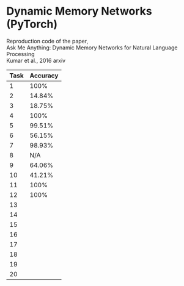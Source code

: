 # Dynamic Memory Networks (PyTorch)
Reproduction code of the paper, </br>
Ask Me Anything: Dynamic Memory Networks for Natural Language Processing </br>
Kumar et al., 2016 arxiv

Task | Accuracy
---- | --------
 1 | 100%
 2 | 14.84%
 3 | 18.75%
 4 | 100%
 5 | 99.51%
 6 | 56.15% 
 7 | 98.93% 
 8 | N/A
 9 | 64.06%
10 | 41.21%
11 | 100%
12 | 100%
13 |
14 |
15 |
16 |
17 |
18 |
19 |
20 |
